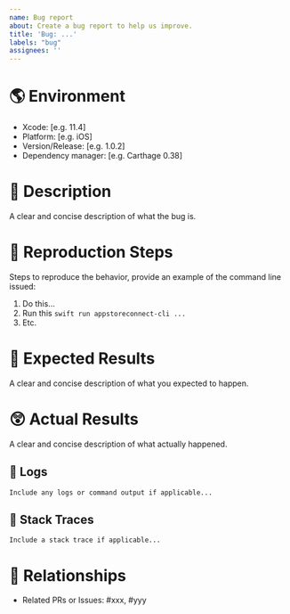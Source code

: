 ```yaml
---
name: Bug report
about: Create a bug report to help us improve.
title: 'Bug: ...'
labels: "bug"
assignees: ''
---
```

# 🌎 Environment

 - Xcode: [e.g. 11.4]
 - Platform: [e.g. iOS]
 - Version/Release: [e.g. 1.0.2]
 - Dependency manager: [e.g. Carthage 0.38]

# 💬 Description

A clear and concise description of what the bug is.

# 🦶 Reproduction Steps

Steps to reproduce the behavior, provide an example of the command line issued:
1. Do this...
2. Run this `swift run appstoreconnect-cli ...`
3. Etc.

# 🤔 Expected Results

A clear and concise description of what you expected to happen.

# 😲 Actual Results

A clear and concise description of what actually happened.

## 🌳 Logs

```
Include any logs or command output if applicable...
```

## 📄 Stack Traces

```
Include a stack trace if applicable...
```

# 🤝 Relationships

- Related PRs or Issues: #xxx, #yyy